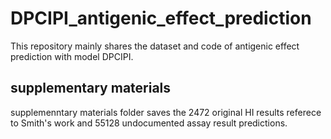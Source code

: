 # DPCIPI_antigenic_effect_prediction
This repository mainly shares the dataset and code of antigenic effect prediction with model DPCIPI.
## supplementary materials 
supplemenntary materials folder saves the 2472 original HI results referece to Smith's work and 55128 undocumented assay result predictions.
